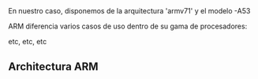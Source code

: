 ## 

En nuestro caso, disponemos de la arquitectura 'armv71' y el modelo -A53

ARM diferencia varios casos de uso dentro de su gama de procesadores:

etc, etc, etc

## Architectura ARM